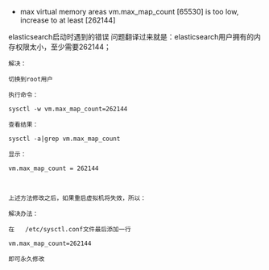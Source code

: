 * max virtual memory areas vm.max_map_count [65530] is too low, increase to at least [262144]

elasticsearch启动时遇到的错误
问题翻译过来就是：elasticsearch用户拥有的内存权限太小，至少需要262144；
```
解决：

切换到root用户

执行命令：

sysctl -w vm.max_map_count=262144

查看结果：

sysctl -a|grep vm.max_map_count

显示：

vm.max_map_count = 262144

 

上述方法修改之后，如果重启虚拟机将失效，所以：

解决办法：

在   /etc/sysctl.conf文件最后添加一行

vm.max_map_count=262144

即可永久修改
```
 

